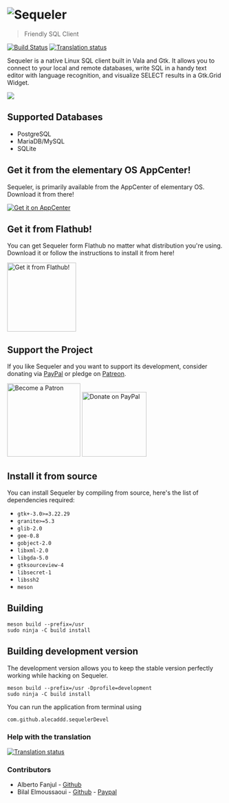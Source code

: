 # ![Sequeler](data/assets/sequeler-logo-transparent.png)
> Friendly SQL Client

[![Build Status](https://github.com/ellie-commons/sequeler/actions/workflows/ci.yml/badge.svg)](https://github.com/ellie-commons/sequeler/actions/workflows/ci.yml)
[![Translation status](https://hosted.weblate.org/widgets/sequeler/-/svg-badge.svg)](https://hosted.weblate.org/engage/sequeler/?utm_source=widget)

Sequeler is a native Linux SQL client built in Vala and Gtk. It allows you to connect to your local and remote databases, write SQL in a handy text editor with language recognition, and visualize SELECT results in a Gtk.Grid Widget.

![](data/assets/screenshots/sequeler-screenshot.png)

## Supported Databases
- PostgreSQL
- MariaDB/MySQL
- SQLite

## Get it from the elementary OS AppCenter!
Sequeler, is primarily available from the AppCenter of elementary OS. Download it from there!

[![Get it on AppCenter](https://appcenter.elementary.io/badge.svg)](https://appcenter.elementary.io/com.github.alecaddd.sequeler)

## Get it from Flathub!
You can get Sequeler form Flathub no matter what distribution you're using. Download it or follow the instructions to install it from here!

<a href="https://flathub.org/apps/details/com.github.alecaddd.sequeler" target="_blank"><img src="https://flathub.org/assets/badges/flathub-badge-i-en.svg" width="160px" alt="Get it from Flathub!"></a>

## Support the Project
If you like Sequeler and you want to support its development, consider donating via [PayPal](https://www.paypal.me/alecaddd) or pledge on [Patreon](https://www.patreon.com/alecaddd).

<a href="https://www.patreon.com/alecaddd" target="_blank"><img src="https://c5.patreon.com/external/logo/become_a_patron_button.png" width="170px" alt="Become a Patron"></a> <a href="https://www.paypal.me/alecaddd" target="_blank"><img src="https://www.paypalobjects.com/webstatic/mktg/Logo/pp-logo-200px.png" width="150px" alt="Donate on PayPal"></a>

## Install it from source
You can install Sequeler by compiling from source, here's the list of dependencies required:
 - `gtk+-3.0>=3.22.29`
 - `granite>=5.3`
 - `glib-2.0`
 - `gee-0.8`
 - `gobject-2.0`
 - `libxml-2.0`
 - `libgda-5.0`
 - `gtksourceview-4`
 - `libsecret-1`
 - `libssh2`
 - `meson`

## Building
```
meson build --prefix=/usr
sudo ninja -C build install
```

## Building development version
The development version allows you to keep the stable version perfectly working while hacking on Sequeler.
```
meson build --prefix=/usr -Dprofile=development
sudo ninja -C build install
```

You can run the application from terminal using
```
com.github.alecaddd.sequelerDevel
```

### Help with the translation
[![Translation status](https://hosted.weblate.org/widgets/sequeler/-/287x66-grey.png)](https://hosted.weblate.org/engage/sequeler/?utm_source=widget)

### Contributors
- Alberto Fanjul - [Github](https://github.com/albfan)
- Bilal Elmoussaoui - [Github](https://github.com/bilelmoussaoui) - [Paypal](https://www.paypal.me/BilalELMoussaoui)

